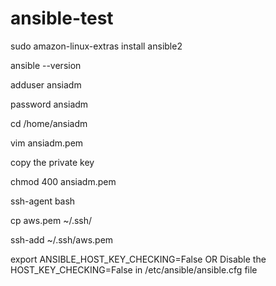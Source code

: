 # ansible-test

sudo amazon-linux-extras install ansible2

ansible --version

adduser ansiadm

password ansiadm

cd /home/ansiadm

vim ansiadm.pem

copy the private key

chmod 400 ansiadm.pem

ssh-agent bash

cp aws.pem ~/.ssh/

ssh-add ~/.ssh/aws.pem

export ANSIBLE_HOST_KEY_CHECKING=False OR Disable the HOST_KEY_CHECKING=False in /etc/ansible/ansible.cfg file
